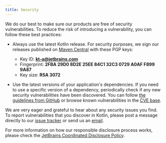 ```yaml
---
title: Security
---
```



We do our best to make sure our products are free of security vulnerabilities. To reduce the risk of introducing a vulnerability,
you can follow these best practices: 

* Always use the latest Kotlin release. For security purposes, we sign our releases published on [Maven Central](https://central.sonatype.com/search?q=g:org.jetbrains.kotlin) 
with these PGP keys:

  * Key ID: **kt-a@jetbrains.com**
  * Fingerprint: **2FBA 29D0 8D2E 25EE 84C1 32C3 0729 A0AF F899 9A87**
  * Key size: **RSA 3072**

* Use the latest versions of your application's dependencies. If you need to use a specific version of a dependency, 
periodically check if any new security vulnerabilities have been discovered. You can follow 
[the guidelines from GitHub](https://docs.github.com/en/code-security) 
or browse known vulnerabilities in the [CVE base](https://cve.mitre.org/cgi-bin/cvekey.cgi?keyword=kotlin).

We are very eager and grateful to hear about any security issues you find. To report vulnerabilities that you discover in Kotlin,
please post a message directly to our [issue tracker](https://youtrack.jetbrains.com/newIssue?project=KT&c=Type%20Security%20Problem) or send us an [email](mailto:security@jetbrains.org). 

For more information on how our responsible disclosure process works, please check the [JetBrains Coordinated Disclosure Policy](https://www.jetbrains.com/legal/docs/terms/coordinated-disclosure/).
